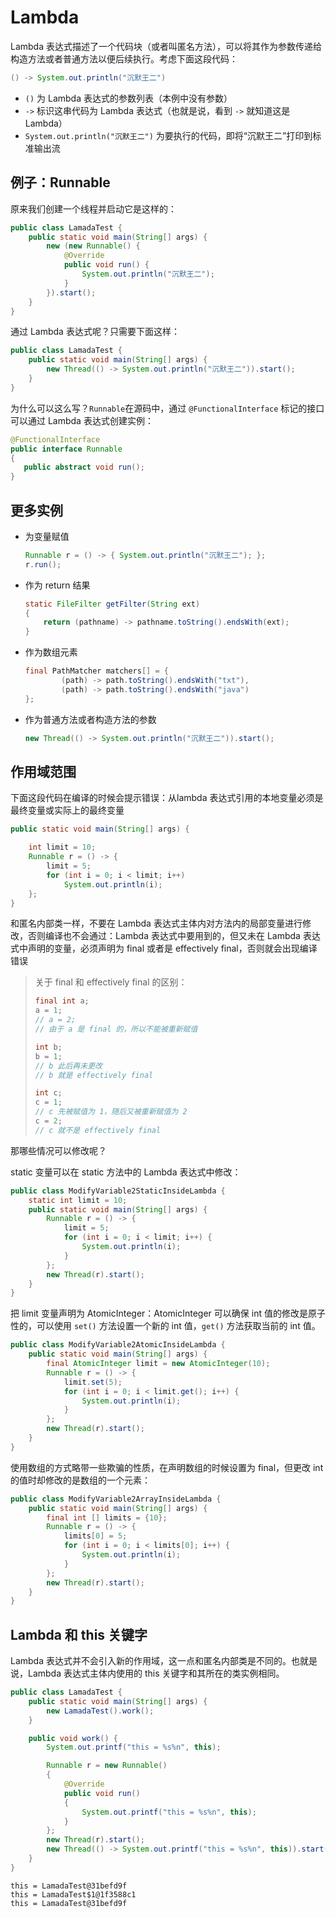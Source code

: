 # Lambda 

Lambda 表达式描述了一个代码块（或者叫匿名方法），可以将其作为参数传递给构造方法或者普通方法以便后续执行。考虑下面这段代码：

```java
() -> System.out.println("沉默王二")
```

- `()` 为 Lambda 表达式的参数列表（本例中没有参数）
- `->` 标识这串代码为 Lambda 表达式（也就是说，看到 `->` 就知道这是 Lambda）
- `System.out.println("沉默王二")` 为要执行的代码，即将“沉默王二”打印到标准输出流

## 例子：Runnable

原来我们创建一个线程并启动它是这样的：

```java
public class LamadaTest {
    public static void main(String[] args) {
        new (new Runnable() {
            @Override
            public void run() {
                System.out.println("沉默王二");
            }
        }).start();
    }
}
```

通过 Lambda 表达式呢？只需要下面这样：

```java
public class LamadaTest {
    public static void main(String[] args) {
        new Thread(() -> System.out.println("沉默王二")).start();
    }
}
```

为什么可以这么写？`Runnable`在源码中，通过 `@FunctionalInterface` 标记的接口可以通过 Lambda 表达式创建实例：

```java
@FunctionalInterface
public interface Runnable
{
   public abstract void run();
}
```

## 更多实例

- 为变量赋值

  ```java
  Runnable r = () -> { System.out.println("沉默王二"); };
  r.run();
  ```

- 作为 return 结果

  ```java
  static FileFilter getFilter(String ext)
  {
      return (pathname) -> pathname.toString().endsWith(ext);
  }
  ```

- 作为数组元素

  ```java
  final PathMatcher matchers[] = {
          (path) -> path.toString().endsWith("txt"),
          (path) -> path.toString().endsWith("java")
  };
  ```

- 作为普通方法或者构造方法的参数

  ```java
  new Thread(() -> System.out.println("沉默王二")).start();
  ```

## 作用域范围

下面这段代码在编译的时候会提示错误：从lambda 表达式引用的本地变量必须是最终变量或实际上的最终变量

```java
public static void main(String[] args) {

    int limit = 10;
    Runnable r = () -> {
        limit = 5;
        for (int i = 0; i < limit; i++)
            System.out.println(i);
    };
}
```

和匿名内部类一样，不要在 Lambda 表达式主体内对方法内的局部变量进行修改，否则编译也不会通过：Lambda 表达式中要用到的，但又未在 Lambda 表达式中声明的变量，必须声明为 final 或者是 effectively final，否则就会出现编译错误

> 关于 final 和 effectively final 的区别：
>
> ```java
> final int a;
> a = 1;
> // a = 2;
> // 由于 a 是 final 的，所以不能被重新赋值
> 
> int b;
> b = 1;
> // b 此后再未更改
> // b 就是 effectively final
> 
> int c;
> c = 1;
> // c 先被赋值为 1，随后又被重新赋值为 2
> c = 2;
> // c 就不是 effectively final
> ```

那哪些情况可以修改呢？

static 变量可以在 static 方法中的 Lambda 表达式中修改：

```java
public class ModifyVariable2StaticInsideLambda {
    static int limit = 10;
    public static void main(String[] args) {
        Runnable r = () -> {
            limit = 5;
            for (int i = 0; i < limit; i++) {
                System.out.println(i);
            }
        };
        new Thread(r).start();
    }
}
```

把 limit 变量声明为 AtomicInteger：AtomicInteger 可以确保 int 值的修改是原子性的，可以使用 `set()` 方法设置一个新的 int 值，`get()` 方法获取当前的 int 值。

```java
public class ModifyVariable2AtomicInsideLambda {
    public static void main(String[] args) {
        final AtomicInteger limit = new AtomicInteger(10);
        Runnable r = () -> {
            limit.set(5);
            for (int i = 0; i < limit.get(); i++) {
                System.out.println(i);
            }
        };
        new Thread(r).start();
    }
}
```

使用数组的方式略带一些欺骗的性质，在声明数组的时候设置为 final，但更改 int 的值时却修改的是数组的一个元素：

```java
public class ModifyVariable2ArrayInsideLambda {
    public static void main(String[] args) {
        final int [] limits = {10};
        Runnable r = () -> {
            limits[0] = 5;
            for (int i = 0; i < limits[0]; i++) {
                System.out.println(i);
            }
        };
        new Thread(r).start();
    }
}
```

## Lambda 和 this 关键字

Lambda 表达式并不会引入新的作用域，这一点和匿名内部类是不同的。也就是说，Lambda 表达式主体内使用的 this 关键字和其所在的类实例相同。

```java
public class LamadaTest {
    public static void main(String[] args) {
        new LamadaTest().work();
    }

    public void work() {
        System.out.printf("this = %s%n", this);

        Runnable r = new Runnable()
        {
            @Override
            public void run()
            {
                System.out.printf("this = %s%n", this);
            }
        };
        new Thread(r).start();
        new Thread(() -> System.out.printf("this = %s%n", this)).start();
    }
}
```

```
this = LamadaTest@31befd9f
this = LamadaTest$1@1f3588c1
this = LamadaTest@31befd9f
```



